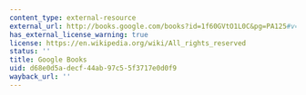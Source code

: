 ```yaml
---
content_type: external-resource
external_url: http://books.google.com/books?id=1f60GVtO1L0C&pg=PA125#v=onepage
has_external_license_warning: true
license: https://en.wikipedia.org/wiki/All_rights_reserved
status: ''
title: Google Books
uid: d68e0d5a-decf-44ab-97c5-5f3717e0d0f9
wayback_url: ''
---
```

